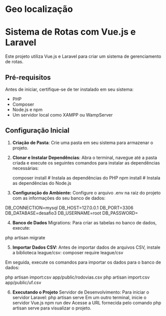 # Geo localização

# Sistema de Rotas com Vue.js e Laravel

Este projeto utiliza Vue.js e Laravel para criar um sistema de gerenciamento de rotas.

## Pré-requisitos

Antes de iniciar, certifique-se de ter instalado em seu sistema:

- PHP
- Composer
- Node.js e npm
- Um servidor local como XAMPP ou WampServer

## Configuração Inicial

1. **Criação de Pasta**:
   Crie uma pasta em seu sistema para armazenar o projeto.

2. **Clonar e Instalar Dependências**:
   Abra o terminal, navegue até a pasta criada e execute os seguintes comandos para instalar as dependências necessárias:

   composer install # Instala as dependências do PHP
   npm install # Instala as dependências do Node.js

3. **Configuração do Ambiente:**
   Configure o arquivo .env na raiz do projeto com as informações do seu banco de dados:

DB_CONNECTION=mysql
DB_HOST=127.0.0.1
DB_PORT=3306
DB_DATABASE=desafio3
DB_USERNAME=root
DB_PASSWORD=

4. **Banco de Dados**
   Migrations:
   Para criar as tabelas no banco de dados, execute:

php artisan migrate

5. **Importar Dados CSV:**
   Antes de importar dados de arquivos CSV, instale a biblioteca league/csv:
   composer require league/csv

Em seguida, execute os comandos para importar os dados para o banco de dados:

php artisan import:csv app/public/rodovias.csv
php artisan import:csv app/public/uf.csv

6. **Executando o Projeto**
   Servidor de Desenvolvimento:
   Para iniciar o servidor Laravel:
   php artisan serve
   Em um outro terminal, inicie o servidor Vue.js
   npm run dev
   Acesse a URL fornecida pelo comando php artisan serve para visualizar o projeto.

